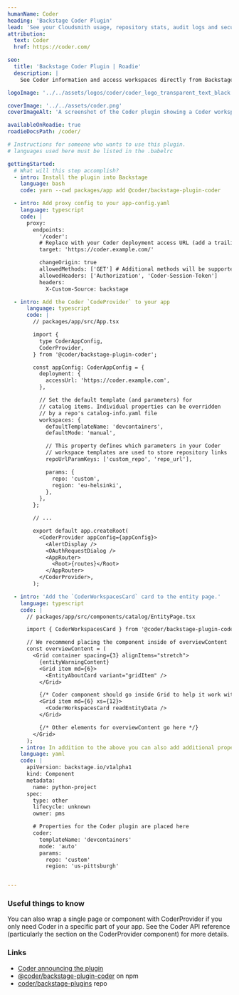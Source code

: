 ```yaml
---
humanName: Coder
heading: 'Backstage Coder Plugin'
lead: 'See your Cloudsmith usage, repository stats, audit logs and security scanning'
attribution:
  text: Coder
  href: https://coder.com/ 

seo:
  title: 'Backstage Coder Plugin | Roadie'
  description: |
    See Coder information and access workspaces directly from Backstage.

logoImage: '../../assets/logos/coder/coder_logo_transparent_text_black.webp'

coverImage: '../../assets/coder.png'
coverImageAlt: 'A screenshot of the Coder plugin showing a Coder workspace with clickable links.'

availableOnRoadie: true
roadieDocsPath: /coder/

# Instructions for someone who wants to use this plugin.
# languages used here must be listed in the .babelrc

gettingStarted:
  # What will this step accomplish?
  - intro: Install the plugin into Backstage
    language: bash
    code: yarn --cwd packages/app add @coder/backstage-plugin-coder

  - intro: Add proxy config to your app-config.yaml
    language: typescript
    code: |
      proxy:
        endpoints:
          '/coder':
          # Replace with your Coder deployment access URL (add a trailing slash)
          target: 'https://coder.example.com/'

          changeOrigin: true
          allowedMethods: ['GET'] # Additional methods will be supported soon!
          allowedHeaders: ['Authorization', 'Coder-Session-Token']
          headers:
            X-Custom-Source: backstage

  - intro: Add the Coder `CodeProvider` to your app
      language: typescript
      code: |
        // packages/app/src/App.tsx

        import {
          type CoderAppConfig,
          CoderProvider,
        } from '@coder/backstage-plugin-coder';

        const appConfig: CoderAppConfig = {
          deployment: {
            accessUrl: 'https://coder.example.com',
          },

          // Set the default template (and parameters) for
          // catalog items. Individual properties can be overridden
          // by a repo's catalog-info.yaml file
          workspaces: {
            defaultTemplateName: 'devcontainers',
            defaultMode: 'manual',

            // This property defines which parameters in your Coder
            // workspace templates are used to store repository links
            repoUrlParamKeys: ['custom_repo', 'repo_url'],

            params: {
              repo: 'custom',
              region: 'eu-helsinki',
            },
          },
        };

        // ...

        export default app.createRoot(
          <CoderProvider appConfig={appConfig}>
            <AlertDisplay />
            <OAuthRequestDialog />
            <AppRouter>
              <Root>{routes}</Root>
            </AppRouter>
          </CoderProvider>,
        );

  - intro: 'Add the `CoderWorkspacesCard` card to the entity page.'
    language: typescript
    code: |
      // packages/app/src/components/catalog/EntityPage.tsx

      import { CoderWorkspacesCard } from '@coder/backstage-plugin-coder';

      // We recommend placing the component inside of overviewContent
      const overviewContent = (
        <Grid container spacing={3} alignItems="stretch">
          {entityWarningContent}
          <Grid item md={6}>
            <EntityAboutCard variant="gridItem" />
          </Grid>

          {/* Coder component should go inside Grid to help it work with MUI layouts */}
          <Grid item md={6} xs={12}>
            <CoderWorkspacesCard readEntityData />
          </Grid>

          {/* Other elements for overviewContent go here */}
        </Grid>
      );
    - intro: In addition to the above you can also add additional properties to each `catalog-info.yaml` file for a given repo
    language: yaml
    code: |
      apiVersion: backstage.io/v1alpha1
      kind: Component
      metadata:
        name: python-project
      spec:
        type: other
        lifecycle: unknown
        owner: pms

        # Properties for the Coder plugin are placed here
        coder:
          templateName: 'devcontainers'
          mode: 'auto'
          params:
            repo: 'custom'
            region: 'us-pittsburgh'


---
```


### Useful things to know

You can also wrap a single page or component with CoderProvider if you only need Coder in a specific part of your app. See the Coder API reference (particularly the section on the CoderProvider component) for more details.

### Links

- [Coder announcing the plugin](https://coder.com/blog/coder-backstage-plugin)
- [@coder/backstage-plugin-coder](https://www.npmjs.com/package/@coder/backstage-plugin-coder) on npm
- [coder/backstage-plugins](https://github.com/coder/backstage-plugins) repo
